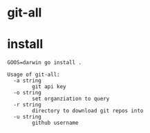 # git-all

# install

```
GOOS=darwin go install .
```

```
Usage of git-all:
  -a string
        git api key
  -o string
        set organziation to query
  -r string
        directory to download git repos into
  -u string
        github username
```
